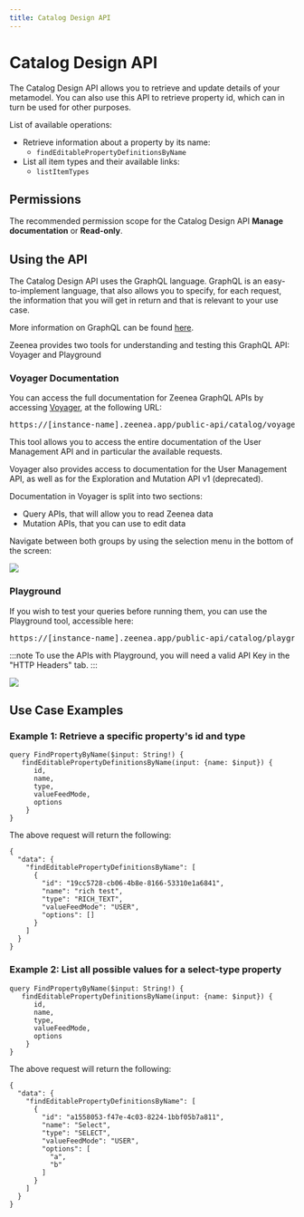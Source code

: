 ```yaml
---
title: Catalog Design API
---
```


# Catalog Design API

The Catalog Design API allows you to retrieve and update details of your metamodel. You can also use this API to retrieve property id, which can in turn be used for other purposes. 
 
List of available operations:

* Retrieve information about a property by its name:
  * `findEditablePropertyDefinitionsByName`
* List all item types and their available links:
  * `listItemTypes`

## Permissions

The recommended permission scope for the Catalog Design API **Manage documentation** or **Read-only**.

## Using the API

The Catalog Design API uses the GraphQL language. GraphQL is an easy-to-implement language, that also allows you to specify, for each request, the information that you will get in return and that is relevant to your use case. 

More information on GraphQL can be found [here](https://graphql.org/).

Zeenea provides two tools for understanding and testing this GraphQL API: Voyager and Playground

### Voyager Documentation

You can access the full documentation for Zeenea GraphQL APIs by accessing [Voyager](https://github.com/APIs-guru/graphql-voyager), at the following URL: 

<pre>https://<font className="codeHighlight">[instance-name]</font>.zeenea.app/public-api/catalog/voyager</pre>

This tool allows you to access the entire documentation of the User Management API and in particular the available requests. 

Voyager also provides access to documentation for the User Management API, as well as for the Exploration and Mutation API v1 (deprecated).

Documentation in Voyager is split into two sections: 

* Query APIs, that will allow you to read Zeenea data
* Mutation APIs, that you can use to edit data

Navigate between both groups by using the selection menu in the bottom of the screen:

![](/img/zeenea-voyager.png)

### Playground

If you wish to test your queries before running them, you can use the Playground tool, accessible here: 

<pre>
https://<font className="codeHighlight">[instance-name]</font>.zeenea.app/public-api/catalog/playground 
</pre>

:::note
To use the APIs with Playground, you will need a valid API Key in the "HTTP Headers" tab.
:::

![](/img/zeenea-playground-key.png)

## Use Case Examples

### Example 1: Retrieve a specific property's id and type
 
```
query FindPropertyByName($input: String!) {
   findEditablePropertyDefinitionsByName(input: {name: $input}) {
      id,
      name,
      type,
      valueFeedMode,
      options
    }
}
```

The above request will return the following:

```
{
  "data": {
    "findEditablePropertyDefinitionsByName": [
      {
        "id": "19cc5728-cb06-4b8e-8166-53310e1a6841",
        "name": "rich test",
        "type": "RICH_TEXT",
        "valueFeedMode": "USER",
        "options": []
      }
    ]
  }
}
``` 

### Example 2: List all possible values for a select-type property

```
query FindPropertyByName($input: String!) {
   findEditablePropertyDefinitionsByName(input: {name: $input}) {
      id,
      name,
      type,
      valueFeedMode,
      options
    }
}
```

The above request will return the following: 

```
{
  "data": {
    "findEditablePropertyDefinitionsByName": [
      {
        "id": "a1558053-f47e-4c03-8224-1bbf05b7a811",
        "name": "Select",
        "type": "SELECT",
        "valueFeedMode": "USER",
        "options": [
          "a",
          "b"
        ]
      }
    ]
  }
}
```